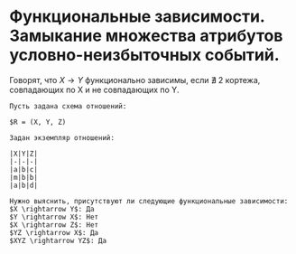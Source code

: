 # Функциональные зависимости. Замыкание множества атрибутов условно-неизбыточных событий.

Говорят, что $X \rightarrow Y$ функционально зависимы, если $\nexists$  2 кортежа, совпадающих по Х и не совпадающих по Y.

```ad-example
Пусть задана схема отношений:

$R = (X, Y, Z)

Задан экземпляр отношений:

|X|Y|Z|
|-|-|-|
|a|b|c|
|m|b|b|
|a|b|d|

Нужно выяснить, присутствуют ли следующие функциональные зависимости:
$X \rightarrow Y$: Да
$Y \rightarrow X$: Нет
$X \rightarrow Z$: Нет
$YZ \rightarrow X$: Да
$XYZ \rightarrow YZ$: Да

```
